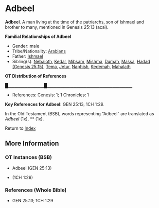# Adbeel
**Adbeel**. 
A man living at the time of the patriarchs, son of Ishmael and brother to many, mentioned in Genesis 25:13 (acai). 




**Familial Relationships of Adbeel**


* Gender: male
* Tribe/Nationality: [Arabians](../../../groups/md/acai/Arabia.md)
* Father: [Ishmael](Ishmael.md)
* Sibling(s): [Nebaioth](Nebaioth.md), [Kedar](Kedar.md), [Mibsam](Mibsam.md), [Mishma](Mishma.md), [Dumah](Dumah.md), [Massa](Massa.md), [Hadad (Genesis 25:15)](Hadad.4.md), [Tema](Tema.md), [Jetur](Jetur.md), [Naphish](Naphish.md), [Kedemah](Kedemah.md), [Mahalath](Mahalath.md)


**OT Distribution of References**

█▁▁▁▁▁▁▁▁▁▁▁█▁▁▁▁▁▁▁▁▁▁▁▁▁▁▁▁▁▁▁▁▁▁▁▁▁▁
* References: Genesis: 1; 1 Chronicles: 1



**Key References for Adbeel**: 
GEN 25:13, 1CH 1:29. 


In the Old Testament (BSB), words representing “Adbeel” are translated as 
*Adbeel* (1x), ** (1x). 




Return to [Index](00-Index.md)

## More Information

### OT Instances (BSB)

* Adbeel (GEN 25:13)

*  (1CH 1:29)



### References (Whole Bible)

* GEN 25:13; 1CH 1:29



